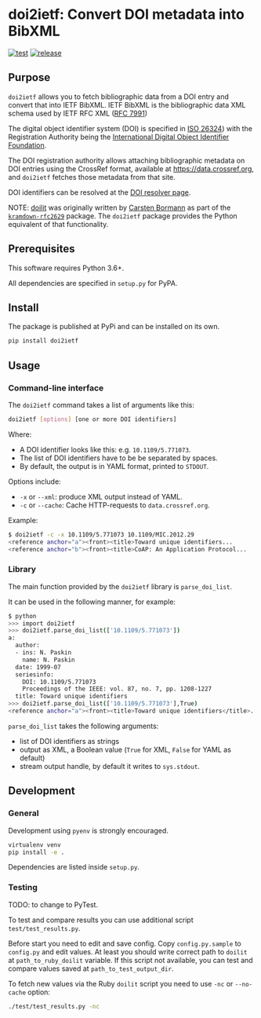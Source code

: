 # doi2ietf: Convert DOI metadata into BibXML

[![test](https://github.com/ietf-ribose/doi2ietf-py/actions/workflows/test.yml/badge.svg)](https://github.com/ietf-ribose/doi2ietf-py/actions/workflows/test.yml)
[![release](https://github.com/ietf-ribose/doi2ietf-py/actions/workflows/release.yml/badge.svg)](https://github.com/ietf-ribose/doi2ietf-py/actions/workflows/release.yml)

## Purpose

`doi2ietf` allows you to fetch bibliographic data from a DOI entry and convert
that into IETF BibXML. IETF BibXML is the bibliographic data XML schema used by
IETF RFC XML ([RFC 7991](https://datatracker.ietf.org/doc/html/rfc7991))

The digital object identifier system (DOI) is specified in
[ISO 26324](https://www.iso.org/standard/43506.html)) with the Registration
Authority being the
[International Digital Object Identifier Foundation](https://www.doi.org).

The DOI registration authority allows attaching bibliographic metadata on DOI
entries using the CrossRef format, available at https://data.crossref.org, and
`doi2ietf` fetches those metadata from that site.

DOI identifiers can be resolved at the [DOI resolver page](https://dx.doi.org).

NOTE: [doilit](https://github.com/cabo/kramdown-rfc2629/blob/master/bin/doilit)
was originally written by
[Carsten Bormann](https://www.informatik.uni-bremen.de/~cabo/) as part of the
[`kramdown-rfc2629`](https://github.com/cabo/kramdown-rfc2629) package.
The `doi2ietf` package provides the Python equivalent of that functionality.

## Prerequisites

This software requires Python 3.6+.

All dependencies are specified in `setup.py` for PyPA.

## Install

The package is published at PyPi and can be installed on its own.

```sh
pip install doi2ietf
```

## Usage

### Command-line interface

The `doi2ietf` command takes a list of arguments like this:

```sh
doi2ietf [options] [one or more DOI identifiers]
```

Where:

* A DOI identifier looks like this: e.g. `10.1109/5.771073`.
* The list of DOI identifiers have to be be separated by spaces.
* By default, the output is in YAML format, printed to `STDOUT`.

Options include:

* `-x` or `--xml`: produce XML output instead of YAML.
* `-c` or `--cache`: Cache HTTP-requests to `data.crossref.org`.

Example:

```sh
$ doi2ietf -c -x 10.1109/5.771073 10.1109/MIC.2012.29
<reference anchor="a"><front><title>Toward unique identifiers...
<reference anchor="b"><front><title>CoAP: An Application Protocol...
```

### Library

The main function provided by the `doi2ietf` library is `parse_doi_list`.

It can be used in the following manner, for example:

```sh
$ python
>>> import doi2ietf
>>> doi2ietf.parse_doi_list(['10.1109/5.771073'])
a:
  author:
  - ins: N. Paskin
    name: N. Paskin
  date: 1999-07
  seriesinfo:
    DOI: 10.1109/5.771073
    Proceedings of the IEEE: vol. 87, no. 7, pp. 1208-1227
  title: Toward unique identifiers
>>> doi2ietf.parse_doi_list(['10.1109/5.771073'],True)
<reference anchor="a"><front><title>Toward unique identifiers</title>...
```

`parse_doi_list` takes the following arguments:

* list of DOI identifiers as strings
* output as XML, a Boolean value (`True` for XML, `False` for YAML as default)
* stream output handle, by default it writes to `sys.stdout`.

## Development

### General

Development using `pyenv` is strongly encouraged.

```sh
virtualenv venv
pip install -e .
```

Dependencies are listed inside `setup.py`.

### Testing

TODO: to change to PyTest.

To test and compare results you can use additional script
`test/test_results.py`.

Before start you need to edit and save config. Copy `config.py.sample` to
`config.py` and edit values. At least you should write correct path to `doilit`
at `path_to_ruby_doilit` variable. If this script not available, you can test
and compare values saved at `path_to_test_output_dir`.

To fetch new values via the Ruby `doilit` script you need to use `-nc` or
`--no-cache` option:

```sh
./test/test_results.py -nc
```
